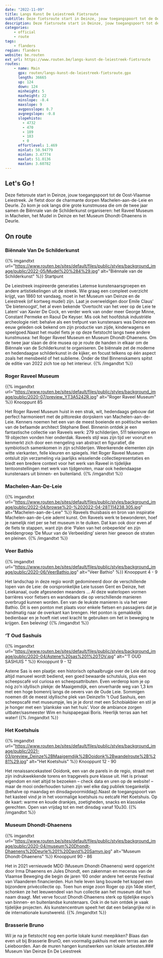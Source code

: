 ```yaml
---
date: "2022-11-09"
title: Langs Kunst De Leiestreek Fietsroute
subtitle: Deze fietsroute start in Deinze, jouw toegangspoort tot de Oost-Vlaamse Leiestreek
description: Deze fietsroute start in Deinze, jouw toegangspoort tot de Oost-Vlaamse Leiestreek
categories:
    - official
    - route
tags:
    - flanders
region: flanders
website: be.routen
ext_url: https://www.routen.be/langs-kunst-de-leiestreek-fietsroute
routes:
    - name: Main
      gpx: routen/langs-kunst-de-leiestreek-fietsroute.gpx
      length: 36665
      up: 124
      down: 124
      minheight: 5
      maxheight: 22
      minslope: -8.4
      maxslope: 9
      avgposslope: 0.7
      avgnegslope: -0.8
      slopehisto:
        - 4732
        - 470
        - 189
        - 183
        - 0
      effortlevel: 1.469
      minlat: 50.94779
      minlon: 3.47774
      maxlat: 51.0136
      maxlon: 3.60782
---
```


## Let's Go ! 

Deze fietsroute start in Deinze, jouw toegangspoort tot de Oost-Vlaamse Leiestreek. Je fietst door de charmante dorpen Machelen-aan-de-Leie en Deurle. Zo kom je ook langs drie grote kunstmusea die om de twee jaar samen de Biënnale van de Schilderkunst organiseren: het Raveel Museum in Machelen, het Mudel in Deinze en het Museum Dhondt-Dhaenens in Deurle.

## On route

### Biënnale Van De Schilderkunst

{{% imgandtxt url="https://www.routen.be/sites/default/files/public/styles/background_image/public/2022-05/Mudel%20%284%29.jpg" alt="Biënnale van de Schilderkunst" %}}
Startpunt

De Leiestreek inspireerde generaties Latemse kunstenaarsgroepen en andere artistiekelingen uit de streek. Wie graag een compleet overzicht krijgt, van 1860 tot vandaag, moet in het Museum van Deinze en de Leiestreek (of kortweg mudel) zijn. Laat je overweldigen door Emile Claus’ ‘De bietenoogst’, het al even bekende ‘Overtocht van het veer op de Leie te Latem’ van Xavier De Cock, en verder werk van onder meer George Minne, Constant Permeke en Raoul De Keyser. Mis ook het hoofdstuk industriële archeologie niet: behalve als een trefpunt van kunstenaars was Deinze een eeuw geleden ook bekend om zijn productie van zijde, kinderwagens en speelgoed.Naast het mudel fiets je op deze fietstocht langs twee andere kunstmusea: het Roger Raveel Museum en Museum Dhondt-Dhaenens. Om de twee jaar slaan de drie musea op je route de handen in elkaar om de Biënnale van de Schilderkunst te organiseren. De biënnale zet de moderne en hedendaagse schilderkunst in de kijker, en focust telkens op één aspect zoals het mensbeeld of het sublieme. Onder de titel Binnenskamers spitst de editie van 2022 zich toe op het interieur.
{{% /imgandtxt %}}

### Roger Raveel Museum

{{% imgandtxt url="https://www.routen.be/sites/default/files/public/styles/background_image/public/2020-07/preview_YT3A5242R.jpg" alt="Roger Raveel Museum" %}}
Knooppunt 85

Het Roger Raveel Museum huist in een strak, wit, hedendaags gebouw dat perfect harmonieert met de pittoreske dorpskern van Machelen-aan-de-Leie. Kenners noemen het een van de meest boeiende en poëtische werken van de befaamde architect Stéphane Beel. Binnenin ontdek je een fantastische collectie van Raveels werk: 279 schilderijen, 511 tekeningen en 19 objecten vonden hier onderdak. Raveels stijl was zijn tijd ver vooruit en kenmerkt zich door een mengeling van abstract en figuratief, die symbiotisch samenkomen in zijn schilderijen. Weerkerende elementen zijn witte vierkanten, felle kleuren en spiegels. Het Roger Raveel Museum ontsluit zijn verzameling via jaarlijks wisselende collectiepresentaties en biedt een bredere context voor het werk van Raveel in tijdelijke tentoonstellingen met werk van tijdgenoten, maar ook hedendaagse kunstenaars uit binnen- en buitenland.
{{% /imgandtxt %}}

### Machelen-Aan-De-Leie

{{% imgandtxt url="https://www.routen.be/sites/default/files/public/styles/background_image/public/2022-04/browse%20-%202022-04-28T114238.305.jpg" alt="Machelen-aan-de-Leie" %}}
Raveels thuisbasis en bron van inspiratie Machelen-aan-de-Leie ademt kunst. Om Raveels werk te bewonderen, hoef je namelijk niet per se het museum in te duiken. Dat kan ook door even af de fiets te stappen, want zijn drie ‘Palen van het onbeperkte’ en zijn beeldengroep ‘De Muur van de Verbeelding’ sieren hier gewoon de straten en pleinen.
{{% /imgandtxt %}}

### Veer Bathio

{{% imgandtxt url="https://www.routen.be/sites/default/files/public/styles/background_image/public/2020-06/VeerBathio.jpg" alt="Veer Bathio" %}}
Knooppunt 4 - 9

Het landschap in deze regio wordt gedomineerd door de verschillende lopen van de Leie: de oorspronkelijke Leie tussen Gent en Deinze, het Leiekanaal, oude afgesneden meanders ... Al deze waterlopen vormen barrières voor fietsers en wandelaars die op verschillende manieren overbrugd kunnen worden. Een van de leukste manieren is via het veer Bathio. Dit is een ponton met plaats voor enkele fietsen en passagiers dat je handmatig naar de overkant kan brengen. Het ponton is gemakkelijk bedienbaar en je hoeft niet veel kracht te gebruiken om het in beweging te krijgen. Een beleving!
{{% /imgandtxt %}}

### ‘T Oud Sashuis 

{{% imgandtxt url="https://www.routen.be/sites/default/files/public/styles/background_image/public/2020-04/Astene%20sas%201%20TOV.jpg" alt="‘T OUD SASHUIS " %}}
Knooppunt 9 - 12

Astene Sas is een plaatje: een historisch ophaalbrugje over de Leie dat nog altijd manueel wordt bediend, een goed bewaarde schutsluis, plus een scheepscafé vol curiosa en scheepsattributen. Even verderop kom je op nóg zo’n idyllisch plekje: de Maaigemdijk, een onverharde weg van 1,3 km met een hoge bomenrij langs de oevers van de Oude Leie. Sommigen noemen dit de meest idyllische plek van Deinze!In 't Oud Sashuis, een scheepscafé met museumpje, les je je dorst met een Schobiakbier en stil je je honger met een ‘plankske van het huis’. Voor de ambiance zorgen uitbater/sasmeester Wim en huispapegaai Boris. Heerlijk terras aan het water!
{{% /imgandtxt %}}

### Het Koetshuis

{{% imgandtxt url="https://www.routen.be/sites/default/files/public/styles/background_image/public/2021-03/preview_Deinze%2BMaaigemdijk%2BOoidonk%2Bwandelroute%2B%281%29.jpg" alt="Het Koetshuis" %}}
Knooppunt 12 - 90

Het renaissancekasteel Ooidonk, een van de parels in de regio, straalt met zijn indrukwekkende torens en trapgevels pure klasse uit. Het is privaat eigendom en niet altijd te bezoeken – check data en uren op de website! – maar de mooi onderhouden tuinen zijn wel elke dag publiek toegankelijk (behalve op maandag en dinsdagvoormiddag).Naast de toegangspoort van het kasteel vind je in het voormalige koetshuis nu eetcafé Het Koetshuis. Op de kaart: warme en koude drankjes, zoetigheden, snacks en klassieke gerechten. Open van vrijdag tot en met dinsdag vanaf 10u30.
{{% /imgandtxt %}}

### Museum Dhondt-Dhaenens

{{% imgandtxt url="https://www.routen.be/sites/default/files/public/styles/background_image/public/2020-04/museum%20Dhondt-Dhaenens%20Deurle%201%20David%20Samyn.jpg" alt="Museum Dhondt-Dhaenens" %}}
Knooppunt 90 - 86

Het in 2021 vernieuwde MDD (Museum Dhondt-Dhaenens) werd opgericht door Irma Dhaenens en Jules Dhondt, een zakenman en mecenas van de Vlaamse Beweging die begin de jaren ‘60 onder andere het eerste Festival van Vlaanderen financierden. Hun hele leven lang bouwde het koppel een bijzondere privécollectie op. Toen hun enige zoon Roger op zijn 14de stierf, schonken ze het leeuwendeel van hun collectie aan het museum dat hun naam draagt. Met verve focust Dhondt-Dhaenens sterk op tijdelijke expo’s van binnen- en buitenlandse kunstenaars. Ook in de tuin ontdek je vaak tijdelijke projecten. Als kunstencentrum speelt het dat een belangrijke rol in de internationale kunstwereld.
{{% /imgandtxt %}}

### Brasserie Bruno

Wil je na je fietstocht nog een portie lokale kunst meepikken? Blaas dan even uit bij Brasserie BrunO, een voormalig pakhuis met een terras aan de Leieboorden. Aan de muren hangen kunstwerken van lokale artiesten.### Museum Van Deinze En De Leiestreek


